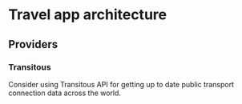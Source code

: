 # Travel app architecture

## Providers

### Transitous

Consider using Transitous API for getting up to date public transport connection data across the world.
